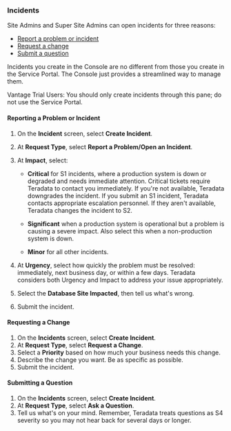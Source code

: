 ### Incidents

Site Admins and Super Site Admins can open incidents for three reasons: 

- [Report a problem or incident](#reporting-a-problem-or-incident) 
- [Request a change](#requesting-a-change)
- [Submit a question](#submitting-a-question)

Incidents you create in the Console are no different from those you create in the Service Portal. The Console just provides a streamlined way to manage them.

Vantage Trial Users: You should only create incidents through this pane; do not use the Service Portal.

#### Reporting a Problem or Incident

1. On the **Incident** screen, select **Create Incident**.
1. At **Request Type**, select **Report a Problem/Open an Incident**.
1. At **Impact**, select:

     - **Critical** for S1 incidents, where a production system is down or degraded and needs immediate attention. Critical tickets require Teradata to contact you immediately. If you're not available, Teradata downgrades the incident. If you submit an S1 incident, Teradata contacts appropriate escalation personnel. If they aren't available, Teradata changes the incident to S2.
      
     - **Significant** when a production system is operational but a problem is causing a severe impact. Also select this when a non-production system is down.
     - **Minor** for all other incidents. 
1. At **Urgency**, select how quickly the problem must be resolved: immediately, next business day, or within a few days. Teradata considers both Urgency and Impact to address your issue appropriately.  
1. Select the **Database Site Impacted**, then tell us what's wrong. 
1. Submit the incident. 

#### Requesting a Change

1. On the **Incidents** screen, select **Create Incident**.
1. At **Request Type**, select **Request a Change**.
1. Select a **Priority** based on how much your business needs this change.
1. Describe the change you want. Be as specific as possible.
1. Submit the incident.

#### Submitting a Question

1. On the **Incidents** screen, select **Create Incident**.
1. At **Request Type**, select **Ask a Question**.
1. Tell us what's on your mind. Remember, Teradata treats questions as S4 severity so you may not hear back for several days or longer.